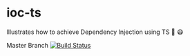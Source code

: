 # ioc-ts
Illustrates how to achieve Dependency Injection using TS 💉 😷

Master Branch [![Build Status](https://travis-ci.org/bartzilla/ioc-ts.svg?branch=master)](https://travis-ci.org/bartzilla/ioc-ts.svg?branch=master)
